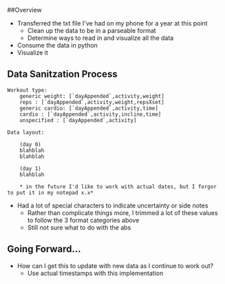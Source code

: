 ##Overview
* Transferred the txt file I've had on my phone for a year at this point
    - Clean up the data to be in a parseable format
    - Determine ways to read in and visualize all the data
* Consume the data in python
* Visualize it


## Data Sanitzation Process
```
Workout type:
    generic weight: [`dayAppended`,activity,weight]
    reps : [`dayAppended`,activity,weight,repsXset]
    generic cardio: [`dayAppended`,activity,time]
    cardio : [`dayAppended`,activity,incline,time]
    unspecified : [`dayAppended`,activity]

Data layout:
    
    (day 0)
    blahblah
    blahblah

    (day 1)
    blahblah

    * in the future I'd like to work with actual dates, but I forgor to put it in my notepad x.x*
```
* Had a lot of special characters to indicate uncertainty or side notes
    - Rather than complicate things more, I trimmed a lot of these values to follow the 3 format categories above
    - Still not sure what to do with the abs 




## Going Forward...
* How can I get this to update with new data as I continue to work out?
    - Use actual timestamps with this implementation